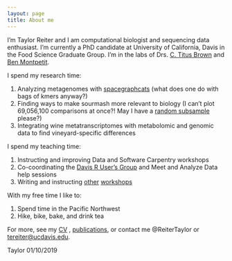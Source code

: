 ```yaml
---
layout: page
title: About me
---
```


I’m Taylor Reiter and I am computational biologist and sequencing data enthusiast. 
I’m currently a PhD candidate at University of California, Davis in the Food Science 
Graduate Group. I’m in the labs of Drs. [C. Titus Brown](http://ivory.idyll.org/lab/) 
and [Ben Montpetit](https://montpetitlab.ucdavis.edu/).

I spend my research time:
1. Analyzing metagenomes with [spacegraphcats](https://github.com/dib-lab/2018-paper-spacegraphcats) 
(what does one do with bags of kmers anyway?)
2. Finding ways to make sourmash more relevant to biology (I can’t plot 69,056,100 comparisons 
at once?! May I have a [random subsample](https://github.com/taylorreiter/yeast-rna-sigs/blob/master/outputs/yeast_sig_comp.matrix.png) please?)
3. Integrating wine metatranscriptomes with metabolomic and genomic data to find vineyard-specific differences


I spend my teaching time:
1. Instructing and improving Data and Software Carpentry workshops
2. Co-coordinating the [Davis R User’s Group](https://d-rug.github.io/) and Meet and Analyze Data help sessions
3. Writing and instructing [other](https://ngs-docs.github.io/2018-cicese-metatranscriptomics/) 
[workshops](https://github.com/ngs-docs/2018-ggg201a)

With my free time I like to:
1. Spend time in the Pacific Northwest
2. Hike, bike, bake, and drink tea


For more, see my [CV](https://taylorreiter.github.io/cv) , 
[publications](https://scholar.google.com/citations?user=VC87UfMAAAAJ&hl=en), 
or contact me @ReiterTaylor or tereiter@ucdavis.edu. 

Taylor
01/10/2019 

